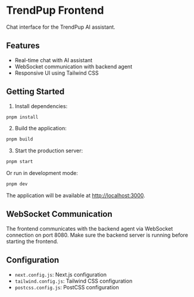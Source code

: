 # TrendPup Frontend

Chat interface for the TrendPup AI assistant.

## Features

- Real-time chat with AI assistant
- WebSocket communication with backend agent
- Responsive UI using Tailwind CSS

## Getting Started

1. Install dependencies:

```bash
pnpm install
```

2. Build the application:

```bash
pnpm build
```

3. Start the production server:

```bash
pnpm start
```

Or run in development mode:

```bash
pnpm dev
```

The application will be available at [http://localhost:3000](http://localhost:3000).

## WebSocket Communication

The frontend communicates with the backend agent via WebSocket connection on port 8080. Make sure the backend server is running before starting the frontend.

## Configuration

- `next.config.js`: Next.js configuration
- `tailwind.config.js`: Tailwind CSS configuration
- `postcss.config.js`: PostCSS configuration
